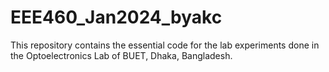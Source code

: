 # EEE460_Jan2024_byakc
This repository contains the essential code for the lab experiments done in the Optoelectronics Lab of BUET, Dhaka, Bangladesh.
